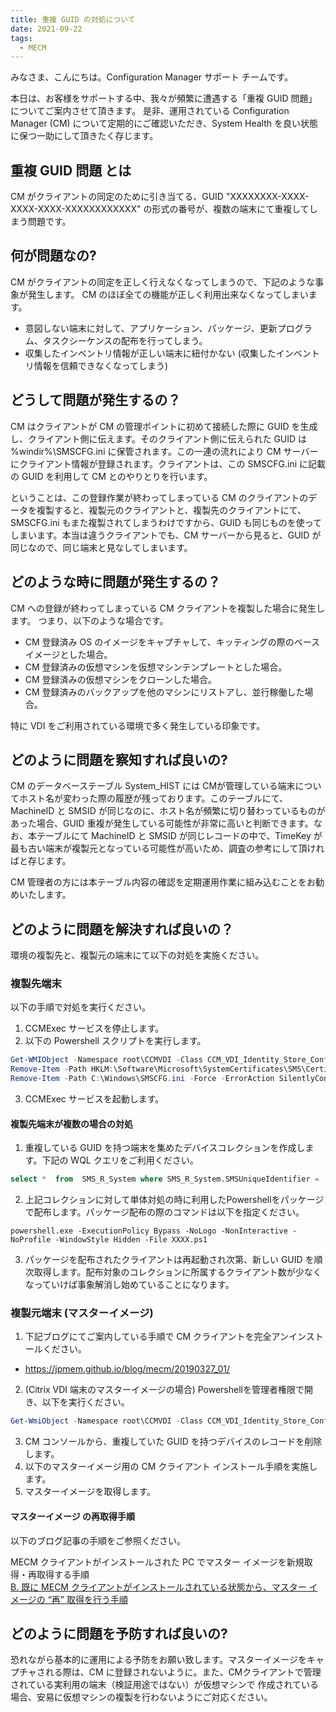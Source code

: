 ```yaml
---
title: 重複 GUID の対処について
date: 2021-09-22
tags:
  - MECM
---
```


みなさま、こんにちは。Configuration Manager サポート チームです。  

本日は、お客様をサポートする中、我々が頻繁に遭遇する「重複 GUID 問題」についてご案内させて頂きます。
是非、運用されている Configuration Manager (CM) について定期的にご確認いただき、System Health を良い状態に保つ一助にして頂きたく存じます。

## 重複 GUID 問題 とは

CM がクライアントの同定のために引き当てる、GUID "XXXXXXXX-XXXX-XXXX-XXXX-XXXXXXXXXXXX" の形式の番号が、複数の端末にて重複してしまう問題です。

## 何が問題なの?

CM がクライアントの同定を正しく行えなくなってしまうので、下記のような事象が発生します。
CM のほぼ全ての機能が正しく利用出来なくなってしまいます。

- 意図しない端末に対して、アプリケーション、パッケージ、更新プログラム、タスクシーケンスの配布を行ってしまう。
- 収集したインベントリ情報が正しい端末に紐付かない (収集したインベントリ情報を信頼できなくなってしまう)

## どうして問題が発生するの？

CM はクライアントが CM の管理ポイントに初めて接続した際に GUID を生成し、クライアント側に伝えます。そのクライアント側に伝えられた GUID は %windir%\SMSCFG.ini に保管されます。この一連の流れにより CM サーバーにクライアント情報が登録されます。クライアントは、この SMSCFG.ini に記載の GUID を利用して CM とのやりとりを行います。  
  
ということは、この登録作業が終わってしまっている CM のクライアントのデータを複製すると、複製元のクライアントと、複製先のクライアントにて、SMSCFG.ini もまた複製されてしまうわけですから、GUID も同じものを使ってしまいます。本当は違うクライアントでも、CM サーバーから見ると、GUID が同じなので、同じ端末と見なしてしまいます。

## どのような時に問題が発生するの？

CM への登録が終わってしまっている CM クライアントを複製した場合に発生します。
つまり、以下のような場合です。

- CM 登録済み OS のイメージをキャプチャして、キッティングの際のベースイメージとした場合。
- CM 登録済みの仮想マシンを仮想マシンテンプレートとした場合。
- CM 登録済みの仮想マシンをクローンした場合。
- CM 登録済みのバックアップを他のマシンにリストアし、並行稼働した場合。

特に VDI をご利用されている環境で多く発生している印象です。

## どのように問題を察知すれば良いの?

CM のデータベーステーブル System_HIST には CMが管理している端末についてホスト名が変わった際の履歴が残っております。このテーブルにて、MachineID と SMSID が同じなのに、ホスト名が頻繁に切り替わっているものがあった場合、GUID 重複が発生している可能性が非常に高いと判断できます。なお、本テーブルにて MachineID と SMSID が同じレコードの中で、TimeKey が最も古い端末が複製元となっている可能性が高いため、調査の参考にして頂ければと存じます。 

CM 管理者の方には本テーブル内容の確認を定期運用作業に組み込むことをお勧めいたします。

## どのように問題を解決すれば良いの？

環境の複製先と、複製元の端末にて以下の対処を実施ください。

### 複製先端末

以下の手順で対処を実行ください。

1. CCMExec サービスを停止します。
2. 以下の Powershell スクリプトを実行します。
```powershell
Get-WMIObject -Namespace root\CCMVDI -Class CCM_VDI_Identity_Store_Configuration -Filter “Name<>’RDV’” | Remove-WMIObject
Remove-Item -Path HKLM:\Software\Microsoft\SystemCertificates\SMS\Certificates -Recurse -Force
Remove-Item -Path C:\Windows\SMSCFG.ini -Force -ErrorAction SilentlyContinue
```
3. CCMExec サービスを起動します。

#### 複製先端末が複数の場合の対処

1. 重複している GUID を持つ端末を集めたデバイスコレクションを作成します。下記の WQL クエリをご利用ください。
```sql
select *  from  SMS_R_System where SMS_R_System.SMSUniqueIdentifier = '[重複 GUID を起こしている GUID]'
```
2. 上記コレクションに対して単体対処の時に利用したPowershellをパッケージで配布します。パッケージ配布の際のコマンドは以下を指定ください。
```console
powershell.exe -ExecutionPolicy Bypass -NoLogo -NonInteractive -NoProfile -WindowStyle Hidden -File XXXX.ps1
```
3. パッケージを配布されたクライアントは再起動され次第、新しい GUID を順次取得します。配布対象のコレクションに所属するクライアント数が少なくなっていけば事象解消し始めていることになります。

### 複製元端末 (マスターイメージ)

1. 下記ブログにてご案内している手順で CM クライアントを完全アンインストールください。
  - https://jpmem.github.io/blog/mecm/20190327_01/
2. (Citrix VDI 端末のマスターイメージの場合) Powershellを管理者権限で開き、以下を実行ください。
```powershell
Get-WmiObject -Namespace root\CCMVDI -Class CCM_VDI_Identity_Store_Configuration -Filter "Name='Citrix'" | Remove-WmiObject
```
3. CM コンソールから、重複していた GUID を持つデバイスのレコードを削除します。
4. 以下のマスターイメージ用の CM クライアント インストール手順を実施します。
5. マスターイメージを取得します。

#### マスターイメージ の再取得手順

以下のブログ記事の手順をご参照ください。

MECM クライアントがインストールされた PC でマスター イメージを新規取得・再取得する手順  
[B. 既に MECM クライアントがインストールされている状態から、マスター イメージの “再” 取得を行う手順](https://jpmem.github.io/blog/mecm/20220418_01/#B-%E6%97%A2%E3%81%AB-MECM-%E3%82%AF%E3%83%A9%E3%82%A4%E3%82%A2%E3%83%B3%E3%83%88%E3%81%8C%E3%82%A4%E3%83%B3%E3%82%B9%E3%83%88%E3%83%BC%E3%83%AB%E3%81%95%E3%82%8C%E3%81%A6%E3%81%84%E3%82%8B%E7%8A%B6%E6%85%8B%E3%81%8B%E3%82%89%E3%80%81%E3%83%9E%E3%82%B9%E3%82%BF%E3%83%BC-%E3%82%A4%E3%83%A1%E3%83%BC%E3%82%B8%E3%81%AE-%E2%80%9C%E5%86%8D%E2%80%9D-%E5%8F%96%E5%BE%97%E3%82%92%E8%A1%8C%E3%81%86%E6%89%8B%E9%A0%86)

## どのように問題を予防すれば良いの?

恐れながら基本的に運用による予防をお願い致します。マスターイメージをキャプチャされる際は、CM に登録されないように。また、CMクライアントで管理されている実利用の端末（検証用途ではない）が仮想マシンで
作成されている場合、安易に仮想マシンの複製を行わないようにご対応ください。